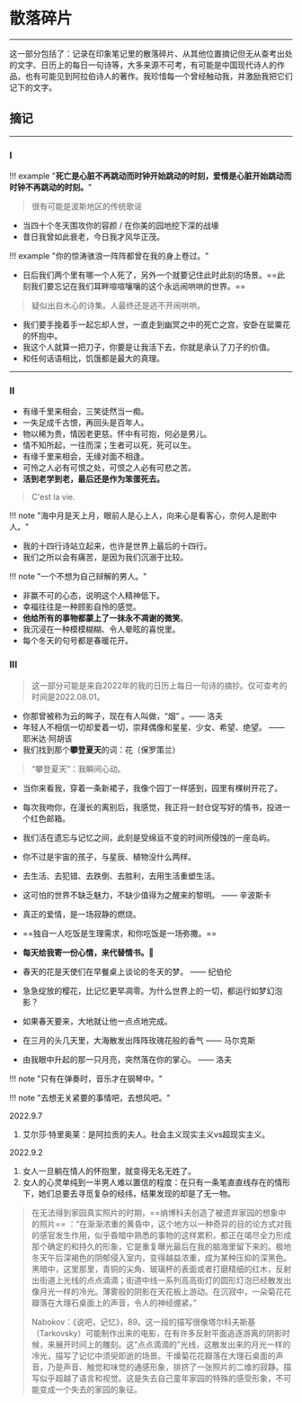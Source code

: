 # 散落碎片
-----

这一部分包括了：记录在印象笔记里的散落碎片、从其他位置摘记但无从查考出处的文字、日历上的每日一句诗等，大多来源不可考，有可能是中国现代诗人的作品，也有可能见到阿拉伯诗人的著作。我珍惜每一个曾经触动我，并激励我把它们记下的文字。


## 摘记
------

###  I

!!! example "**死亡是心脏不再跳动而时钟开始跳动的时刻，爱情是心脏开始跳动而时钟不再跳动的时刻。**"

> 很有可能是波斯地区的传统歌谣

- 当四十个冬天围攻你的容颜 / 在你美的园地挖下深的战壕
- 昔日我曾如此衰老，今日我才风华正茂。

!!! example "你的惊涛骇浪一阵阵都曾在我的身上卷过。"

- 日后我们两个里有哪一个人死了，另外一个就要记住此时此刻的场景。==此刻我们要忘记在我们耳畔喧喧嚷嚷的这个永远闹哄哄的世界。==

> 疑似出自木心的诗集。人最终还是逃不开闹哄哄。

- 我们要手挽着手一起忘却人世，一直走到幽冥之中的死亡之宫，安卧在罂粟花的怀抱中。
- 我这个人就算一把刀子，你要是让我活下去，你就是承认了刀子的价值。
- 和任何话语相比，饥饿都是最大的真理。

--------

### II 

-  有缘千里来相会，三笑徒然当一痴。
-  一失足成千古恨，再回头是百年人。
-  物以稀为贵，情因老更慈。怀中有可抱，何必是男儿。
-  情不知所起，一往而深；生者可以死，死可以生。
-  有缘千里来相会，无缘对面不相逢。
-  可怜之人必有可恨之处，可恨之人必有可悲之苦。
-  **活到老学到老，最后还是作为笨蛋死去。**
> C'est la vie.

!!! note  "海中月是天上月，眼前人是心上人，向来心是看客心，奈何人是剧中人。"

-  我的十四行诗站立起来，也许是世界上最后的十四行。
-  我们之所以会有痛苦，是因为我们沉溺于比较。

!!! note  "一个不想为自己辩解的男人。"

-  非赢不可的心态，说明这个人精神低下。
-  幸福往往是一种顾影自怜的感觉。
-  **他给所有的事物都蒙上了一抹永不凋谢的微笑**。
-  我沉浸在一种模模糊糊、令人晕眩的喜悦里。
-  每个冬天的句号都是春暖花开。


### III 

> 这一部分可能是来自2022年的我的日历上每日一句诗的摘抄。仅可查考的时间是2022.08.01。

- 你那曾被称为云的眸子，现在有人叫做，“烟” 。—— 洛夫
- 年轻人不相信一切却爱着一切，崇拜偶像和星星、少女、希望、绝望。 —— 耶米达·阿胡该
- 我们找到那个**攀登夏天**的词：花（保罗策兰）
> “攀登夏天”：我瞬间心动。
- 当你来看我，穿着一条新裙子，我像个园丁一样感到，园里有棵树开花了。
- 每次我吻你，在漫长的离别后，我感觉，我正将一封仓促写好的情书，投进一个红色邮箱。
- 我们活在遗忘与记忆之间，此刻是受绵亘不变的时间所侵蚀的一座岛屿。

- 你不过是宇宙的孩子，与星辰、植物没什么两样。
- 去生活、去犯错、去跌倒、去胜利，去用生活重塑生活。
- 这可怕的世界不缺乏魅力，不缺少值得为之醒来的黎明。 —— 辛波斯卡
- 真正的爱情，是一场寂静的燃烧。
- ==独自一人吃饭是生理需求，和你吃饭是一场弥撒。==
- **每天给我寄一份心情，来代替情书。💌**
- 春天的花是天使们在早餐桌上谈论的冬天的梦。 —— 纪伯伦
- 急急绽放的樱花，比记忆更早凋零。为什么世界上的一切，都运行如梦幻泡影？
- 如果春天要来，大地就让他一点点地完成。
- 在三月的头几天里，大海散发出阵阵玫瑰花般的香气 —— 马尔克斯
- 由我眼中升起的那一只月亮，突然落在你的掌心。 —— 洛夫

!!! note "只有在弹奏时，音乐才在钢琴中。"

!!! note "去想无关紧要的事情吧，去想风吧。"




2022.9.7
1. 艾尔莎·特里奥莱：是阿拉贡的夫人。社会主义现实主义vs超现实主义。


2022.9.2
1. 女人一旦躺在情人的怀抱里，就变得无名无姓了。
2. 女人的心灵单纯到一半男人难以置信的程度：在只有一条笔直直线存在的情形下，她们总要去寻觅复杂的经纬，结果发现的却是了无一物。



> 在无法得到家园真实照片的时期，==纳博科夫创造了被遗弃家园的想象中的照片== ：“在渐渐浓重的黄昏中，这个地方以一种奇异的目的论方式对我的感官发生作用，似乎昏暗中熟悉的事物的这样累积，都正在竭尽全力形成那个确定的和持久的形象，它是重复曝光最后在我的脑海里留下来的。极地冬天午后深褐色的阴郁侵入室内，变得越益浓重，成为某种压抑的深黑色。黑暗中，这里那里，青铜的尖角、玻璃杯的表面或者打磨精细的红木，反射出街道上光线的点点滴滴；街道中线一系列高高街灯的圆形灯泡已经散发出像月光一样的冷光。薄雾般的阴影在天花板上游动。在沉寂中，一朵菊花花瓣落在大理石桌面上的声音，令人的神经绷紧。”
> 
> Nabokov：《说吧，记忆》，89。这一段的描写很像塔尔科夫斯基（Tarkovsky）可能制作出来的电影，在有许多反射平面追逐游离的阴影时候，来展开时间上的雕刻。这“点点滴滴的”光线，这散发出来的月光一样的冷光，描写了记忆中须臾即逝的场景。干燥菊花花瓣落在大理石桌面的声音，乃是声音、触觉和味觉的通感形象，排挤了一张照片的二维的寂静。描写似乎超越了语言和视觉。这是失去自己童年家园的特殊的感受形象，不可能变成一个失去的家园的象征。

